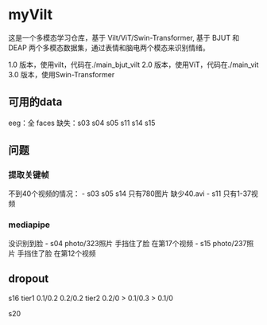 # myVilt

这是一个多模态学习仓库，基于 Vilt/ViT/Swin-Transformer, 基于 BJUT 和 DEAP 两个多模态数据集，通过表情和脑电两个模态来识别情绪。

1.0 版本，使用vilt，代码在./main_bjut_vilt
2.0 版本，使用ViT，代码在./main_vit
3.0 版本，使用Swin-Transformer

## 可用的data

eeg：全
faces 缺失：s03 s04 s05 s11 s14 s15

## 问题

### 提取关键帧

不到40个视频的情况：
    - s03 s05 s14 只有780图片 缺少40.avi
    - s11 只有1-37视频

### mediapipe

没识别到脸
    - s04 photo/323照片 手挡住了脸 在第17个视频
    - s15 photo/237照片 手挡住了脸 在第12个视频

## dropout
s16 
    tier1  0.1/0.2  0.2/0.2
    tier2  0.2/0  >  0.1/0.3  >  0.1/0

s20
